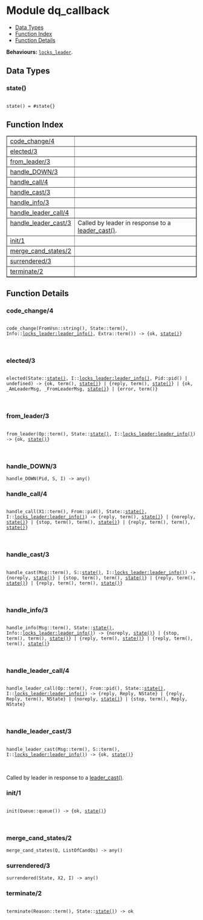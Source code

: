

# Module dq_callback #
* [Data Types](#types)
* [Function Index](#index)
* [Function Details](#functions)

__Behaviours:__ [`locks_leader`](/Users/darach/Personal/GitHub/dq/deps/locks/doc/locks_leader.md).

<a name="types"></a>

## Data Types ##




### <a name="type-state">state()</a> ###



<pre><code>
state() = #state{}
</code></pre>


<a name="index"></a>

## Function Index ##


<table width="100%" border="1" cellspacing="0" cellpadding="2" summary="function index"><tr><td valign="top"><a href="#code_change-4">code_change/4</a></td><td></td></tr><tr><td valign="top"><a href="#elected-3">elected/3</a></td><td></td></tr><tr><td valign="top"><a href="#from_leader-3">from_leader/3</a></td><td></td></tr><tr><td valign="top"><a href="#handle_DOWN-3">handle_DOWN/3</a></td><td></td></tr><tr><td valign="top"><a href="#handle_call-4">handle_call/4</a></td><td></td></tr><tr><td valign="top"><a href="#handle_cast-3">handle_cast/3</a></td><td></td></tr><tr><td valign="top"><a href="#handle_info-3">handle_info/3</a></td><td></td></tr><tr><td valign="top"><a href="#handle_leader_call-4">handle_leader_call/4</a></td><td></td></tr><tr><td valign="top"><a href="#handle_leader_cast-3">handle_leader_cast/3</a></td><td>Called by leader in response to a <a href="/Users/darach/Personal/GitHub/dq/deps/locks/doc/locks_leader.md#leader_cast-2">leader_cast()</a>.</td></tr><tr><td valign="top"><a href="#init-1">init/1</a></td><td></td></tr><tr><td valign="top"><a href="#merge_cand_states-2">merge_cand_states/2</a></td><td></td></tr><tr><td valign="top"><a href="#surrendered-3">surrendered/3</a></td><td></td></tr><tr><td valign="top"><a href="#terminate-2">terminate/2</a></td><td></td></tr></table>


<a name="functions"></a>

## Function Details ##

<a name="code_change-4"></a>

### code_change/4 ###


<pre><code>
code_change(FromVsn::string(), State::term(), Info::<a href="/Users/darach/Personal/GitHub/dq/deps/locks/doc/locks_leader.md#type-leader_info">locks_leader:leader_info()</a>, Extra::term()) -&gt; {ok, <a href="#type-state">state()</a>}
</code></pre>
<br />


<a name="elected-3"></a>

### elected/3 ###


<pre><code>
elected(State::<a href="#type-state">state()</a>, I::<a href="/Users/darach/Personal/GitHub/dq/deps/locks/doc/locks_leader.md#type-leader_info">locks_leader:leader_info()</a>, Pid::pid() | undefined) -&gt; {ok, term(), <a href="#type-state">state()</a>} | {reply, term(), <a href="#type-state">state()</a>} | {ok, _AmLeaderMsg, _FromLeaderMsg, <a href="#type-state">state()</a>} | {error, term()}
</code></pre>
<br />


<a name="from_leader-3"></a>

### from_leader/3 ###


<pre><code>
from_leader(Op::term(), State::<a href="#type-state">state()</a>, I::<a href="/Users/darach/Personal/GitHub/dq/deps/locks/doc/locks_leader.md#type-leader_info">locks_leader:leader_info()</a>) -&gt; {ok, <a href="#type-state">state()</a>}
</code></pre>
<br />


<a name="handle_DOWN-3"></a>

### handle_DOWN/3 ###

`handle_DOWN(Pid, S, I) -> any()`


<a name="handle_call-4"></a>

### handle_call/4 ###


<pre><code>
handle_call(X1::term(), From::pid(), State::<a href="#type-state">state()</a>, I::<a href="/Users/darach/Personal/GitHub/dq/deps/locks/doc/locks_leader.md#type-leader_info">locks_leader:leader_info()</a>) -&gt; {reply, term(), <a href="#type-state">state()</a>} | {noreply, <a href="#type-state">state()</a>} | {stop, term(), term(), <a href="#type-state">state()</a>} | {reply, term(), term(), <a href="#type-state">state()</a>}
</code></pre>
<br />


<a name="handle_cast-3"></a>

### handle_cast/3 ###


<pre><code>
handle_cast(Msg::term(), S::<a href="#type-state">state()</a>, I::<a href="/Users/darach/Personal/GitHub/dq/deps/locks/doc/locks_leader.md#type-leader_info">locks_leader:leader_info()</a>) -&gt; {noreply, <a href="#type-state">state()</a>} | {stop, term(), term(), <a href="#type-state">state()</a>} | {reply, term(), <a href="#type-state">state()</a>} | {reply, term(), term(), <a href="#type-state">state()</a>}
</code></pre>
<br />


<a name="handle_info-3"></a>

### handle_info/3 ###


<pre><code>
handle_info(Msg::term(), State::<a href="#type-state">state()</a>, Info::<a href="/Users/darach/Personal/GitHub/dq/deps/locks/doc/locks_leader.md#type-leader_info">locks_leader:leader_info()</a>) -&gt; {noreply, <a href="#type-state">state()</a>} | {stop, term(), term(), <a href="#type-state">state()</a>} | {reply, term(), <a href="#type-state">state()</a>} | {reply, term(), term(), <a href="#type-state">state()</a>}
</code></pre>
<br />


<a name="handle_leader_call-4"></a>

### handle_leader_call/4 ###


<pre><code>
handle_leader_call(Op::term(), From::pid(), State::<a href="#type-state">state()</a>, I::<a href="/Users/darach/Personal/GitHub/dq/deps/locks/doc/locks_leader.md#type-leader_info">locks_leader:leader_info()</a>) -&gt; {reply, Reply, NState} | {reply, Reply, term(), NState} | {noreply, <a href="#type-state">state()</a>} | {stop, term(), Reply, NState}
</code></pre>
<br />


<a name="handle_leader_cast-3"></a>

### handle_leader_cast/3 ###


<pre><code>
handle_leader_cast(Msg::term(), S::term(), I::<a href="/Users/darach/Personal/GitHub/dq/deps/locks/doc/locks_leader.md#type-leader_info">locks_leader:leader_info()</a>) -&gt; {ok, <a href="#type-state">state()</a>}
</code></pre>
<br />

Called by leader in response to a [leader_cast()](/Users/darach/Personal/GitHub/dq/deps/locks/doc/locks_leader.md#leader_cast-2).
<a name="init-1"></a>

### init/1 ###


<pre><code>
init(Queue::queue()) -&gt; {ok, <a href="#type-state">state()</a>}
</code></pre>
<br />


<a name="merge_cand_states-2"></a>

### merge_cand_states/2 ###

`merge_cand_states(Q, ListOfCandQs) -> any()`


<a name="surrendered-3"></a>

### surrendered/3 ###

`surrendered(State, X2, I) -> any()`


<a name="terminate-2"></a>

### terminate/2 ###


<pre><code>
terminate(Reason::term(), State::<a href="#type-state">state()</a>) -&gt; ok
</code></pre>
<br />


